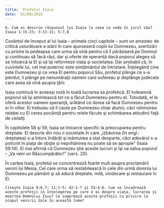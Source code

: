 ```yaml
---
title:  Profetul Isaia
date:  01/08/2019
---
```


`6. Cum ai descrie răspunsul lui Isaia la ceea ce vede în jurul său? Isaia 1:15-23; 3:13-15; 5:7,8`

Cuvântul de început al lui Isaia – primele cinci capitole – sunt un amestec de critică usturătoare a stării în care ajunseseră copiii lui Dumnezeu, avertizări cu privire la pedeapsa care urma să vină pentru că îl părăsiseră pe Domnul şi continuau să facă răul, dar şi oferte de speranţă dacă poporul alegea să se întoarcă la El şi să îşi reformeze viaţa şi societatea. Dar probabil că, în cuvintele lui, cel mai puternic este simţământul de întristare. Înţelegând cine este Dumnezeu şi ce vrea El pentru poporul Său, profetul plânge ce s-a pierdut, îi plânge pe nenumăraţii oameni care sufereau şi deplânge judecata care avea să vină asupra ţării.

Isaia continuă în aceeaşi notă în toată lucrarea sa profetică. El îndeamnă poporul să îşi amintească tot ce a făcut Dumnezeu pentru el. Totodată, el le oferă acestor oameni speranţă, arătând ce dorea să facă Dumnezeu pentru ei în viitor. Ei trebuiau să îl caute pe Dumnezeu chiar atunci, căci reînnoirea relaţiei cu El cerea pocăinţă pentru relele făcute şi schimbarea atitudinii faţă de ceilalţi.

În capitolele 58 şi 59, Isaia se întoarce specific la preocuparea pentru dreptate. El descrie din nou o societate în care „izbăvirea (în engl.: dreptatea) s-a întors îndărăt şi mântuirea a stat deoparte, căci adevărul s-a poticnit în piaţa de obşte şi neprihănirea nu poate să se apropie” (Isaia 59:14). El mai afirmă că Dumnezeu ştie aceste lucruri şi îşi va salva poporul – „Va veni un Răscumpărător!” (vers. 20).

În cartea Isaia, profetul se concentrează foarte mult asupra proclamării venirii lui Mesia, Cel care urma să restabilească în cele din urmă domnia lui Dumnezeu pe pământ şi să aducă dreptate, milă, vindecare şi restaurare în El.

`Citeşte Isaia 9:6,7; 11:1-5; 42:1-7 şi 53:4-6. Cum se încadrează aceste profeţii în înţelegerea pe care o ai despre viaţa, lucrarea şi moartea Domnului Isus? Ce sugerează aceste profeţii cu privire la scopul venirii Sale în această lume?`
